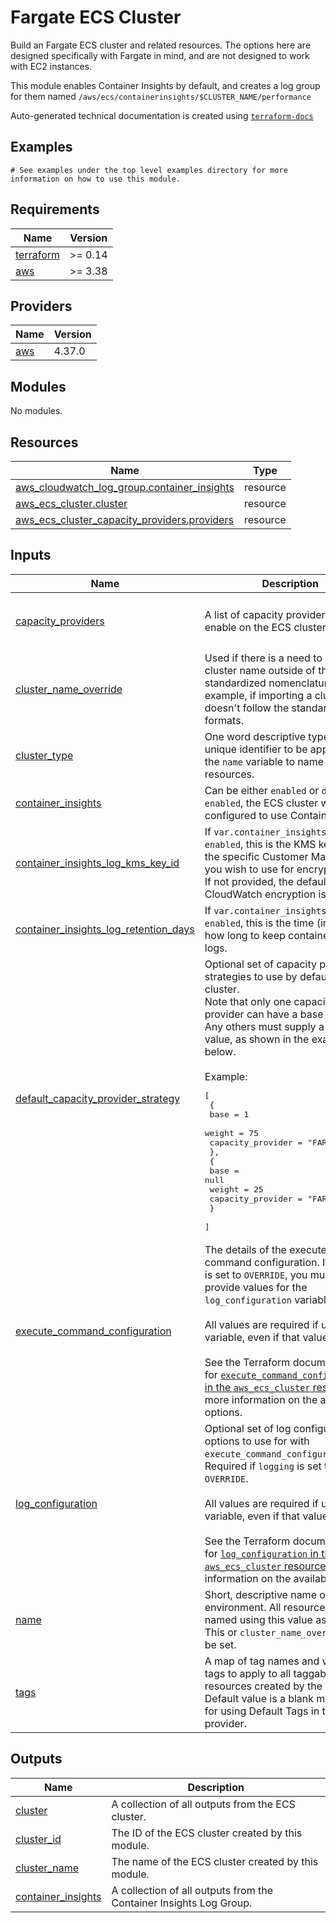 # Fargate ECS Cluster

Build an Fargate ECS cluster and related resources. The options here are designed specifically with Fargate in mind, and are not designed to work with EC2 instances.

This module enables Container Insights by default, and creates a log group for them named `/aws/ecs/containerinsights/$CLUSTER_NAME/performance`
<!-- BEGINNING OF PRE-COMMIT-TERRAFORM DOCS HOOK -->

Auto-generated technical documentation is created using [`terraform-docs`](https://terraform-docs.io/)
## Examples

```hcl
# See examples under the top level examples directory for more information on how to use this module.
```

## Requirements

| Name | Version |
|------|---------|
| <a name="requirement_terraform"></a> [terraform](#requirement\_terraform) | >= 0.14 |
| <a name="requirement_aws"></a> [aws](#requirement\_aws) | >= 3.38 |

## Providers

| Name | Version |
|------|---------|
| <a name="provider_aws"></a> [aws](#provider\_aws) | 4.37.0 |

## Modules

No modules.

## Resources

| Name | Type |
|------|------|
| [aws_cloudwatch_log_group.container_insights](https://registry.terraform.io/providers/hashicorp/aws/latest/docs/resources/cloudwatch_log_group) | resource |
| [aws_ecs_cluster.cluster](https://registry.terraform.io/providers/hashicorp/aws/latest/docs/resources/ecs_cluster) | resource |
| [aws_ecs_cluster_capacity_providers.providers](https://registry.terraform.io/providers/hashicorp/aws/latest/docs/resources/ecs_cluster_capacity_providers) | resource |

## Inputs

| Name | Description | Type | Default | Required |
|------|-------------|------|---------|:--------:|
| <a name="input_capacity_providers"></a> [capacity\_providers](#input\_capacity\_providers) | A list of capacity providers to enable on the ECS cluster. | `list(string)` | <pre>[<br>  "FARGATE",<br>  "FARGATE_SPOT"<br>]</pre> | no |
| <a name="input_cluster_name_override"></a> [cluster\_name\_override](#input\_cluster\_name\_override) | Used if there is a need to specify a cluster name outside of the standardized nomenclature. For example, if importing a cluster that doesn't follow the standard naming formats. | `string` | `null` | no |
| <a name="input_cluster_type"></a> [cluster\_type](#input\_cluster\_type) | One word descriptive type - A unique identifier to be appended to the `name` variable to name the resources. | `string` | `null` | no |
| <a name="input_container_insights"></a> [container\_insights](#input\_container\_insights) | Can be either `enabled` or `disabled`. If `enabled`, the ECS cluster will be configured to use Container Insights | `string` | `"enabled"` | no |
| <a name="input_container_insights_log_kms_key_id"></a> [container\_insights\_log\_kms\_key\_id](#input\_container\_insights\_log\_kms\_key\_id) | If `var.container_insights` is `enabled`, this is the KMS key ID of the specific Customer Managed Key you wish to use for encrypting logs. If not provided, the default CloudWatch encryption is used. | `number` | `null` | no |
| <a name="input_container_insights_log_retention_days"></a> [container\_insights\_log\_retention\_days](#input\_container\_insights\_log\_retention\_days) | If `var.container_insights` is `enabled`, this is the time (in days) for how long to keep container insights logs. | `number` | `365` | no |
| <a name="input_default_capacity_provider_strategy"></a> [default\_capacity\_provider\_strategy](#input\_default\_capacity\_provider\_strategy) | Optional set of capacity provider strategies to use by default for the cluster.<br>  Note that only one capacity provider can have a base defined.<br>  Any others must supply a `null` value, as shown in the example below.<br><br>  Example:<pre>[<br>    {<br>      base              = 1<br>      weight            = 75<br>      capacity_provider = "FARGATE"<br>    },<br>    {<br>      base              = null<br>      weight            = 25<br>      capacity_provider = "FARGATE_SPOT"<br>    }<br>  ]</pre> | `list(map(string))` | `[]` | no |
| <a name="input_execute_command_configuration"></a> [execute\_command\_configuration](#input\_execute\_command\_configuration) | The details of the execute command configuration. If `logging` is set to `OVERRIDE`, you must also provide values for the `log_configuration` variable.<br><br>  All values are required if using this variable, even if that value is `null`.<br><br>  See the Terraform documentation for [`execute_command_configuration` in the `aws_ecs_cluster` resource](https://registry.terraform.io/providers/hashicorp/aws/latest/docs/resources/ecs_cluster#configuration) for more information on the available options. | <pre>object({<br>    kms_key_id = string<br>    logging    = string<br>  })</pre> | `null` | no |
| <a name="input_log_configuration"></a> [log\_configuration](#input\_log\_configuration) | Optional set of log configuration options to use for with `execute_command_configuration`. Required if `logging` is set to `OVERRIDE`.<br><br>  All values are required if using this variable, even if that value is `null`.<br><br>  See the Terraform documentation for [`log_configuration` in the `aws_ecs_cluster` resource](https://registry.terraform.io/providers/hashicorp/aws/latest/docs/resources/ecs_cluster#configuration) for more information on the available options. | <pre>object({<br>    cloud_watch_encryption_enabled = bool<br>    cloud_watch_log_group_name     = string<br>    s3_bucket_name                 = string<br>    s3_bucket_encryption_enabled   = bool<br>    s3_key_prefix                  = string<br>  })</pre> | `null` | no |
| <a name="input_name"></a> [name](#input\_name) | Short, descriptive name of the environment. All resources will be named using this value as a prefix. This or `cluster_name_override` must be set. | `string` | `null` | no |
| <a name="input_tags"></a> [tags](#input\_tags) | A map of tag names and values for tags to apply to all taggable resources created by the module. Default value is a blank map to allow for using Default Tags in the provider. | `map(string)` | `{}` | no |

## Outputs

| Name | Description |
|------|-------------|
| <a name="output_cluster"></a> [cluster](#output\_cluster) | A collection of all outputs from the ECS cluster. |
| <a name="output_cluster_id"></a> [cluster\_id](#output\_cluster\_id) | The ID of the ECS cluster created by this module. |
| <a name="output_cluster_name"></a> [cluster\_name](#output\_cluster\_name) | The name of the ECS cluster created by this module. |
| <a name="output_container_insights"></a> [container\_insights](#output\_container\_insights) | A collection of all outputs from the Container Insights Log Group. |


<!-- END OF PRE-COMMIT-TERRAFORM DOCS HOOK -->

